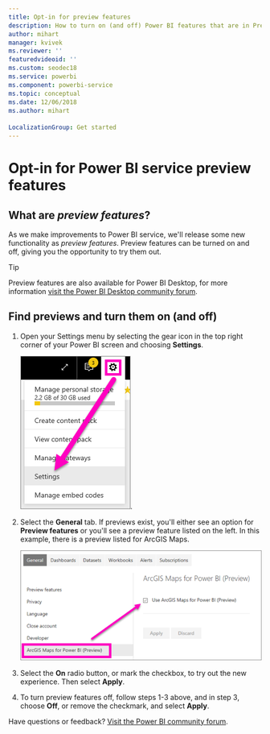 ```yaml
---
title: Opt-in for preview features
description: How to turn on (and off) Power BI features that are in Preview.
author: mihart
manager: kvivek
ms.reviewer: ''
featuredvideoid: ''
ms.custom: seodec18
ms.service: powerbi
ms.component: powerbi-service
ms.topic: conceptual
ms.date: 12/06/2018
ms.author: mihart

LocalizationGroup: Get started
---
```

# Opt-in for Power BI service preview features
## What are *preview features*?
As we make improvements to Power BI service, we'll release some new functionality as *preview features*. Preview features can be turned on and off, giving you the opportunity to try them out.

> [!TIP]
> Preview features are also available for Power BI Desktop, for more information [visit the Power BI Desktop community forum](https://community.powerbi.com/t5/Desktop/bd-p/power-bi-designer).
> 
> 

## Find previews and turn them on (and off)
1. Open your Settings menu by selecting the gear icon in the top right corner of your Power BI screen and choosing **Settings**.
   
   ![Settings menu](./media/end-user-preview-features/power-bi-settings.png).
2. Select the **General** tab. If previews exist, you'll either see an option for **Preview features** or you'll see a preview feature listed on the left.  In this example, there is a preview listed for ArcGIS Maps. 
   
   ![General tab](./media/end-user-preview-features/power-bi-preview-arcgis.png)
3. Select the **On** radio button, or mark the checkbox, to try out the new experience. Then select **Apply**.
4. To turn preview features off, follow steps 1-3 above, and in step 3, choose **Off**, or remove the checkmark, and select **Apply**.


Have questions or feedback? [Visit the Power BI community forum](http://community.powerbi.com/t5/Navigation-Preview-Forum/bd-p/NavigationPreview).

